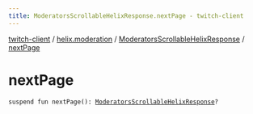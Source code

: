 ```yaml
---
title: ModeratorsScrollableHelixResponse.nextPage - twitch-client
---
```


[twitch-client](../../index.html) / [helix.moderation](../index.html) / [ModeratorsScrollableHelixResponse](index.html) / [nextPage](./next-page.html)

# nextPage

`suspend fun nextPage(): `[`ModeratorsScrollableHelixResponse`](index.html)`?`
